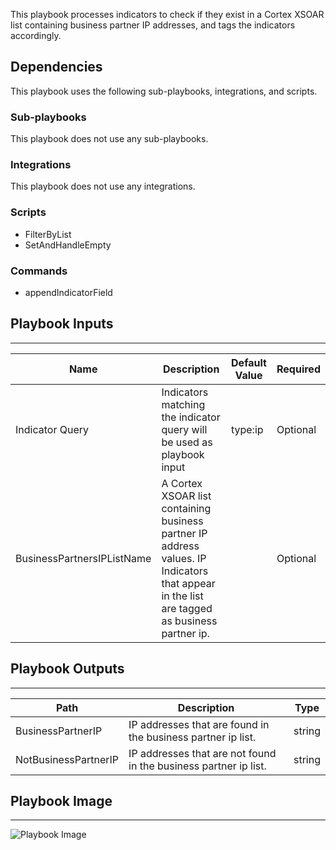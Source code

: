 This playbook processes indicators to check if they exist in a Cortex XSOAR list containing business partner IP addresses, and tags the indicators accordingly.

## Dependencies
This playbook uses the following sub-playbooks, integrations, and scripts.

### Sub-playbooks
This playbook does not use any sub-playbooks.

### Integrations
This playbook does not use any integrations.

### Scripts
* FilterByList
* SetAndHandleEmpty

### Commands
* appendIndicatorField

## Playbook Inputs
---

| **Name** | **Description** | **Default Value** | **Required** |
| --- | --- | --- | --- |
| Indicator Query | Indicators matching the indicator query will be used as playbook input | type:ip | Optional |
| BusinessPartnersIPListName | A Cortex XSOAR list containing business partner IP address values. IP Indicators that appear in the list are tagged as business partner ip. |  | Optional |

## Playbook Outputs
---

| **Path** | **Description** | **Type** |
| --- | --- | --- |
| BusinessPartnerIP | IP addresses that are found in the business partner ip list. | string |
| NotBusinessPartnerIP | IP addresses that are not found in the business partner ip list. | string |

## Playbook Image
---
![Playbook Image](../../doc_files/TIM_-_Process_Indicators_Against_Business_Partners_IP_List.png)
